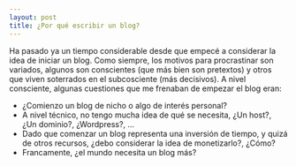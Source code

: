 ```yaml
---
layout: post
title: ¿Por qué escribir un blog? 
---
```

Ha pasado ya un tiempo considerable desde que empecé a considerar la idea de iniciar un blog. Como siempre, los motivos para procrastinar son variados, algunos son conscientes (que más bien son pretextos) y otros que viven soterrados en el subcosciente (más decisivos). A nivel consciente, algunas cuestiones que me frenaban de empezar el blog eran:

* ¿Comienzo un blog de nicho o algo de interés personal?
* A nivel técnico, no tengo mucha idea de qué se necesita, ¿Un host?, ¿Un dominio?, ¿Wordpress?, ...
* Dado que comenzar un blog representa una inversión de tiempo, y quizá de otros recursos, ¿debo considerar la idea de monetizarlo?, ¿Cómo?
* Francamente, ¿el mundo necesita un blog más?


